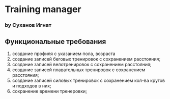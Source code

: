 # Training manager 
### by Суханов Игнат

## Функциональные требования
1. создание профиля с указанием пола, возраста
2. cоздание записей беговых тренировок с сохранением расстояния;
3. cоздание записей велотренировок с сохранением расстояния;
4. cоздание записей плавательных тренировок с сохранением расстояния;
5. cоздание записей силовых тренировок с сохранением кол-ва кругов и подходов в них;
7. сохранение времени тренеровки;

